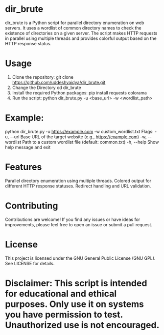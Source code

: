 # dir_brute
dir_brute is a Python script for parallel directory enumeration on web servers. It uses a wordlist of common directory names to check the existence of directories on a given server. The script makes HTTP requests in parallel using multiple threads and provides colorful output based on the HTTP response status.

# Usage
1. Clone the repository:
git clone https://github.com/uddeshvaidya/dir_brute.git
2. Change the Directory
cd dir_brute
3. Install the required Python packages:
pip install requests colorama
4. Run the script:
python dir_brute.py -u <base_url> -w <wordlist_path>

# Example:
python dir_brute.py -u https://example.com -w custom_wordlist.txt
Flags:
  -u, --url    Base URL of the target website (e.g., https://example.com)
  -w, --wordlist    Path to a custom wordlist file (default: common.txt)
  -h, --help    Show help message and exit

# Features
Parallel directory enumeration using multiple threads. Colored output for different HTTP response statuses. Redirect handling and URL validation.

# Contributing
Contributions are welcome! If you find any issues or have ideas for improvements, please feel free to open an issue or submit a pull request.

# License
This project is licensed under the GNU General Public License (GNU GPL). See LICENSE for details.

# Disclaimer: This script is intended for educational and ethical purposes. Only use it on systems you have permission to test. Unauthorized use is not encouraged.
